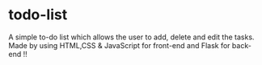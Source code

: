 # todo-list
A simple to-do list which allows the user to add, delete and edit the tasks. Made by using HTML,CSS &amp; JavaScript for front-end and Flask for back-end !!
